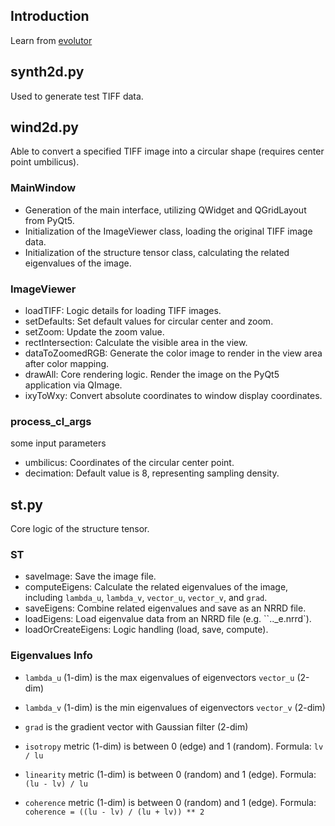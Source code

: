 ## Introduction

Learn from [evolutor](https://github.com/KhartesViewer/evolutor)


## synth2d.py

Used to generate test TIFF data.

## wind2d.py

Able to convert a specified TIFF image into a circular shape (requires center point umbilicus).

### MainWindow

- Generation of the main interface, utilizing QWidget and QGridLayout from PyQt5.
- Initialization of the ImageViewer class, loading the original TIFF image data.
- Initialization of the structure tensor class, calculating the related eigenvalues of the image.

### ImageViewer

- loadTIFF: Logic details for loading TIFF images.  
- setDefaults: Set default values for circular center and zoom.  
- setZoom: Update the zoom value.  
- rectIntersection: Calculate the visible area in the view.  
- dataToZoomedRGB: Generate the color image to render in the view area after color mapping.  
- drawAll: Core rendering logic. Render the image on the PyQt5 application via QImage.  
- ixyToWxy: Convert absolute coordinates to window display coordinates.

### process_cl_args

some input parameters

- umbilicus: Coordinates of the circular center point.  
- decimation: Default value is 8, representing sampling density.

## st.py

Core logic of the structure tensor.

### ST

- saveImage: Save the image file.  
- computeEigens: Calculate the related eigenvalues of the image, including `lambda_u`, `lambda_v`, `vector_u`, `vector_v`, and `grad`.  
- saveEigens: Combine related eigenvalues and save as an NRRD file.  
- loadEigens: Load eigenvalue data from an NRRD file (e.g. ``.._e.nrrd`).
- loadOrCreateEigens: Logic handling (load, save, compute).


### Eigenvalues Info

- `lambda_u` (1-dim) is the max eigenvalues of eigenvectors `vector_u` (2-dim)
- `lambda_v` (1-dim) is the min eigenvalues of eigenvectors `vector_v` (2-dim)
- `grad` is the gradient vector with Gaussian filter (2-dim)

- `isotropy` metric (1-dim) is between 0 (edge) and 1 (random). Formula: `lv / lu`
- `linearity` metric (1-dim) is between 0 (random) and 1 (edge). Formula: `(lu - lv) / lu`
- `coherence` metric (1-dim) is between 0 (random) and 1 (edge). Formula: `coherence = ((lu - lv) / (lu + lv)) ** 2`

